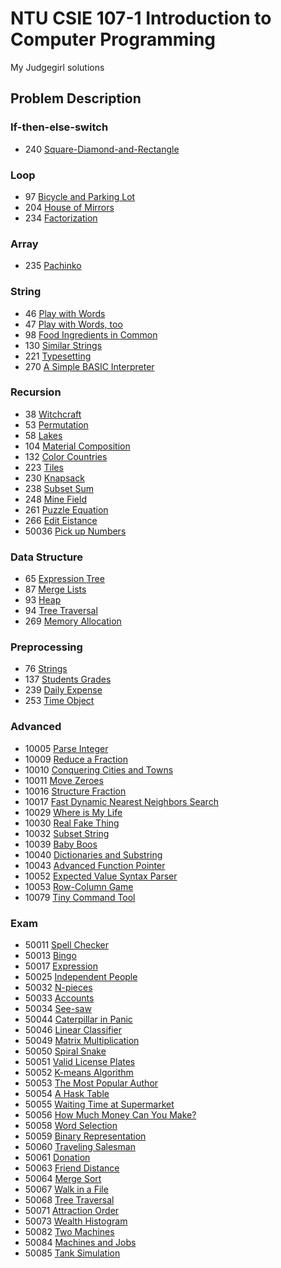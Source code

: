 # NTU CSIE 107-1 Introduction to Computer Programming
My Judgegirl solutions


## Problem Description

### If-then-else-switch
- 240 [Square-Diamond-and-Rectangle](https://judgegirl.csie.org/problem/0/240)

### Loop
- 97  [Bicycle and Parking Lot](https://judgegirl.csie.org/problem/0/97)
- 204 [House of Mirrors](https://judgegirl.csie.org/problem/0/204)
- 234 [Factorization](https://judgegirl.csie.org/problem/0/234)

### Array
- 235 [Pachinko](https://judgegirl.csie.org/problem/0/235)

### String
- 46  [Play with Words](https://judgegirl.csie.org/problem/0/46)
- 47  [Play with Words, too](https://judgegirl.csie.org/problem/0/46)
- 98  [Food Ingredients in Common](https://judgegirl.csie.org/problem/0/98)
- 130 [Similar Strings](https://judgegirl.csie.org/problem/0/130)
- 221 [Typesetting](https://judgegirl.csie.org/problem/0/221)
- 270 [A Simple BASIC Interpreter](https://judgegirl.csie.org/problem/0/270)

### Recursion
- 38  [Witchcraft](https://judgegirl.csie.org/problem/0/38)
- 53  [Permutation](https://judgegirl.csie.org/problem/0/53)
- 58  [Lakes](https://judgegirl.csie.org/problem/0/58)
- 104 [Material Composition](https://judgegirl.csie.org/problem/0/104)
- 132 [Color Countries](https://judgegirl.csie.org/problem/0/132)
- 223 [Tiles](https://judgegirl.csie.org/problem/0/223)
- 230 [Knapsack](https://judgegirl.csie.org/problem/0/230)
- 238 [Subset Sum](https://judgegirl.csie.org/problem/0/238)
- 248 [Mine Field](https://judgegirl.csie.org/problem/0/248)
- 261 [Puzzle Equation](https://judgegirl.csie.org/problem/0/261)
- 266 [Edit Eistance](https://judgegirl.csie.org/problem/0/266)
- 50036 [Pick up Numbers](https://judgegirl.csie.org/problem/0/50036)

### Data Structure
- 65  [Expression Tree](https://judgegirl.csie.org/problem/0/65)
- 87  [Merge Lists](https://judgegirl.csie.org/problem/0/87)
- 93  [Heap](https://judgegirl.csie.org/problem/0/93)
- 94  [Tree Traversal](https://judgegirl.csie.org/problem/0/94)
- 269 [Memory Allocation](https://judgegirl.csie.org/problem/0/269)

### Preprocessing
- 76 [Strings](https://judgegirl.csie.org/problem/0/76)
- 137 [Students Grades](https://judgegirl.csie.org/problem/0/137)
- 239 [Daily Expense](https://judgegirl.csie.org/problem/0/239)
- 253 [Time Object](https://judgegirl.csie.org/problem/0/253)

### Advanced
- 10005 [Parse Integer](https://judgegirl.csie.org/problem/0/10005)
- 10009 [Reduce a Fraction](https://judgegirl.csie.org/problem/0/10009)
- 10010 [Conquering Cities and Towns](https://judgegirl.csie.org/problem/0/10010)
- 10011 [Move Zeroes](https://judgegirl.csie.org/problem/0/10011)
- 10016 [Structure Fraction](https://judgegirl.csie.org/problem/0/10016)
- 10017 [Fast Dynamic Nearest Neighbors Search](https://judgegirl.csie.org/problem/0/10017)
- 10029 [Where is My Life](https://judgegirl.csie.org/problem/0/10029)
- 10030 [Real Fake Thing](https://judgegirl.csie.org/problem/0/10030)
- 10032 [Subset String](https://judgegirl.csie.org/problem/0/10032)
- 10039 [Baby Boos](https://judgegirl.csie.org/problem/0/10039)
- 10040 [Dictionaries and Substring](https://judgegirl.csie.org/problem/0/10040)
- 10043 [Advanced Function Pointer](https://judgegirl.csie.org/problem/0/10043)
- 10052 [Expected Value Syntax Parser](https://judgegirl.csie.org/problem/0/10052)
- 10053 [Row-Column Game](https://judgegirl.csie.org/problem/0/10053)
- 10079 [Tiny Command Tool](https://judgegirl.csie.org/problem/0/10079)

### Exam
- 50011 [Spell Checker](https://judgegirl.csie.org/problem/0/50011)
- 50013 [Bingo](https://judgegirl.csie.org/problem/0/50013)
- 50017 [Expression](https://judgegirl.csie.org/problem/0/50017)
- 50025 [Independent People](https://judgegirl.csie.org/problem/0/50025)
- 50032 [N-pieces](https://judgegirl.csie.org/problem/0/50032)
- 50033 [Accounts](https://judgegirl.csie.org/problem/0/50033)
- 50034 [See-saw](https://judgegirl.csie.org/problem/0/50034)
- 50044 [Caterpillar in Panic](https://judgegirl.csie.org/problem/0/50044)
- 50046 [Linear Classifier](https://judgegirl.csie.org/problem/0/50046)
- 50049 [Matrix Multiplication](https://judgegirl.csie.org/problem/0/50049)
- 50050 [Spiral Snake](https://judgegirl.csie.org/problem/0/50050)
- 50051 [Valid License Plates](https://judgegirl.csie.org/problem/0/50051)
- 50052 [K-means Algorithm](https://judgegirl.csie.org/problem/0/50052)
- 50053 [The Most Popular Author](https://judgegirl.csie.org/problem/0/50053)
- 50054 [A Hask Table](https://judgegirl.csie.org/problem/0/50054)
- 50055 [Waiting Time at Supermarket](https://judgegirl.csie.org/problem/0/50055)
- 50056 [How Much Money Can You Make?](https://judgegirl.csie.org/problem/0/50056)
- 50058 [Word Selection](https://judgegirl.csie.org/problem/0/50058)
- 50059 [Binary Representation](https://judgegirl.csie.org/problem/0/50059)
- 50060 [Traveling Salesman](https://judgegirl.csie.org/problem/0/50060)
- 50061 [Donation](https://judgegirl.csie.org/problem/0/50061)
- 50063 [Friend Distance](https://judgegirl.csie.org/problem/0/50063)
- 50064 [Merge Sort](https://judgegirl.csie.org/problem/0/50064)
- 50067 [Walk in a File](https://judgegirl.csie.org/problem/0/50067)
- 50068 [Tree Traversal](https://judgegirl.csie.org/problem/0/50068)
- 50071 [Attraction Order](https://judgegirl.csie.org/problem/0/50071)
- 50073 [Wealth Histogram](https://judgegirl.csie.org/problem/0/50073)
- 50082 [Two Machines](https://judgegirl.csie.org/problem/0/50082)
- 50084 [Machines and Jobs](https://judgegirl.csie.org/problem/0/50084)
- 50085 [Tank Simulation](https://judgegirl.csie.org/problem/0/50085)
